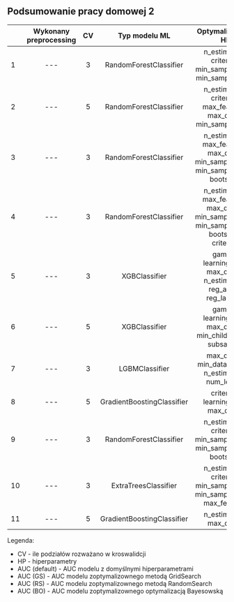 ## Podsumowanie pracy domowej 2

<table>
<thead>
  <tr>
    <th></th>
    <th>Wykonany preprocessing</th>
    <th>CV</th>
    <th>Typ modelu ML</th>
    <th>Optymalizowane HP</th>
    <th>AUC (default)</th>
    <th>AUC (GS)</th>
    <th>AUC (RS)</th>
    <th>AUC (BO)</th>
    <th>Link do raportu</th>
  </tr>
</thead>
<tbody>
   <tr>
    <td>1</td>
    <td align='center'>---</td>
    <td align='center'>3</td>
    <td align='center'>RandomForestClassifier</td>
    <td align='center'> n_estimators, criterion, min_samples_leaf, min_samples_split</td>
    <td align='center'>0.8441008043128087</td>
    <td align='center'>0.8508267230021713</td>
    <td align='center'>0.8511484391511555</td>
    <td align='center'>0.850817036655483</td>
    <td align='center'><a href="TomaszewskiŁukasz/WB_PD_2.ipynb">link</td>
      </tr>
  <tr>
    <td>2</td>
    <td align='center'>---</td>
    <td align='center'>5</td>
    <td align='center'>RandomForestClassifier</td>
    <td align='center'> n_estimators, criterion, max_features, max_depth min_samples_split</td>
    <td align='center'>0.6600572212993829</td>
    <td align='center'>0.6515612275157766</td>
    <td align='center'>0.6137562012818499</td>
    <td align='center'>0.683000773865825</td>
    <td align='center'><a href="RoguskiMikolaj/Untitled.ipynb">link</td>
      </tr>
  <tr>
    <td>3</td>
    <td align='center'>---</td>
    <td align='center'>3</td>
    <td align='center'>RandomForestClassifier</td>
    <td align='center'> n_estimators, max_features, max_depth min_samples_split, min_samples_leaf, bootstrap</td>
    <td align='center'>0.63</td>
    <td align='center'>0.57</td>
    <td align='center'>0.58</td>
    <td align='center'>0.62</td>
    <td align='center'><a href="KruszewskiJan/hw2.html">link</td>
      </tr>
  <tr>
    <td>4</td>
    <td align='center'>---</td>
    <td align='center'>3</td>
    <td align='center'>RandomForestClassifier</td>
    <td align='center'> n_estimators, max_features, max_depth, min_samples_split, min_samples_leaf, bootstrap, criterion</td>
    <td align='center'>0.6756</td>
    <td align='center'>0.6919</td>
    <td align='center'>0.6919</td>
    <td align='center'>0.6887</td>
    <td align='center'><a href="https://github.com/MI2-Education/2022L-WB-AutoML/tree/main/homeworks/hw2/Grzegorz_Zbrze%C5%BCny">link</td>
      </tr>
  <tr>
    <td>5</td>
    <td align='center'>---</td>
    <td align='center'>3</td>
    <td align='center'>XGBClassifier</td>
    <td align='center'> gamma, learning_rate, max_depth, n_estimators, reg_alpha, reg_lambda</td>
    <td align='center'>0.6913</td>
    <td align='center'>0.6940</td>
    <td align='center'>0.6963</td>
    <td align='center'>0.6957</td>
    <td align='center'><a href="GałkowskiMikołaj/hw2_Gałkowski">link</td>
      </tr> 
      <tr>
    <td>6</td>
    <td align='center'>---</td>
    <td align='center'>5</td>
    <td align='center'>XGBClassifier</td>
    <td align='center'>gamma, learning_rate, max_depth, min_child_weight, subsample</td>
    <td align='center'>0.6910</td>
    <td align='center'>0.6936</td>
    <td align='center'>0.6953</td>
    <td align='center'>0.6955</td>
    <td align='center'><a href="MarciniakPiotr/homework.ipynb">link</td>
      </tr>
      <tr>
    <td>7</td>
    <td align='center'>---</td>
    <td align='center'>3</td>
    <td align='center'>LGBMClassifier</td>
    <td align='center'>max_depth, min_data_in_leaf, n_estimators, num_leaves</td>
    <td align='center'>0.7287</td>
    <td align='center'>-</td>
    <td align='center'>0.7295</td>
    <td align='center'>0.7283</td>
    <td align='center'><a href="KomorowskiMichal/homework2.ipynb">link</td>
      </tr> 
    <tr>
    <td>8</td>
    <td align='center'>---</td>
    <td align='center'>5</td>
    <td align='center'>GradientBoostingClassifier</td>
    <td align='center'>criterion, learning_rate, max_depth</td>
    <td align='center'>0.8691564973776389</td>
    <td align='center'>0.8744405506515862</td>
    <td align='center'>0.87320370593767</td>
    <td align='center'>0.8743865410403371</td>
    <td align='center'><a href="KurowskiKacper/[WB2]_PD2_Kacper_Kurowski.ipynb">link</td>
      </tr>  
     <tr>
    <td>9</td>
    <td align='center'>---</td>
    <td align='center'>3</td>
    <td align='center'>RandomForestClassifier</td>
    <td align='center'>n_estimators, criterion, min_samples_split, min_samples_leaf, bootstrap</td>
    <td align='center'>0.67</td>
    <td align='center'>0.6854</td>
    <td align='center'>0.6858</td>
    <td align='center'>0.6898</td>
    <td align='center'><a href="BujakowskiHubert/hw2.html">link</td>
      </tr>  
  <tr>
    <td>10</td>
    <td align='center'>---</td>
    <td align='center'>3</td>
    <td align='center'>ExtraTreesClassifier</td>
    <td align='center'> n_estimators, criterion, min_samples_leaf, min_samples_split, max_features</td>
    <td align='center'>0.6729</td>
    <td align='center'>0.6800</td>
    <td align='center'>0.6939</td>
    <td align='center'>0.6959</td>
    <td align='center'><a href="WitasMarcel/hw2.ipynb">link</td>
      </tr>
  <tr>
    <td>11</td>
    <td align='center'>---</td>
    <td align='center'>5</td>
    <td align='center'>GradientBoostingClassifier</td>
    <td align='center'> n_estimators, max_depth</td>
    <td align='center'>0.641</td>
    <td align='center'>0.653</td>
    <td align='center'>0.638</td>
    <td align='center'>0.652</td>
    <td align='center'><a href="FrejAdam/PD2.ipynb">link</td>
      </tr>
  </tbody>
</table>

Legenda:
- CV - ile podziałów rozważano w kroswalidcji
- HP - hiperparametry
- AUC (default) - AUC modelu z domyślnymi hiperparametrami
- AUC (GS) - AUC modelu zoptymalizownego metodą GridSearch
- AUC (RS) - AUC modelu zoptymalizownego metodą RandomSearch
- AUC (BO) - AUC modelu zoptymalizownego optymalizacją Bayesowską

